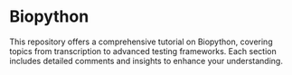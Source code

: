 # Biopython
This repository offers a comprehensive tutorial on Biopython, covering topics from transcription to advanced testing frameworks. Each section includes detailed comments and insights to enhance your understanding.
